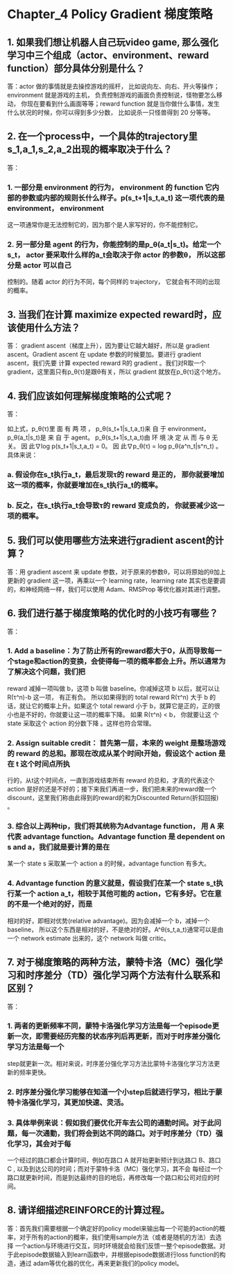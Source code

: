 
# Chapter_4 Policy Gradient 梯度策略

##  1. 如果我们想让机器人自己玩video game, 那么强化学习中三个组成（actor、environment、reward function）部分具体分别是什么？
答：actor 做的事情就是去操控游戏的摇杆， 比如说向左、向右、开火等操作；environment 就是游戏的主机， 负责控制游戏的画面负责控制说，怪物要怎么移
动， 你现在要看到什么画面等等；reward function 就是当你做什么事情，发生什么状况的时候，你可以得到多少分数， 比如说杀一只怪兽得到 20 分等等。
##  2. 在一个process中，一个具体的trajectory里s_1,a_1,s_2,a_2出现的概率取决于什么？
答：
### 1. 一部分是 environment 的行为， environment 的 function 它内部的参数或内部的规则长什么样子。p(s_t+1|s_t,a_t) 这一项代表的是 environment， environment
这一项通常你是无法控制它的，因为那个是人家写好的，你不能控制它。
### 2. 另一部分是 agent 的行为，你能控制的是p_θ(a_t|s_t)。给定一个s_t， actor 要采取什么样的a_t会取决于你 actor 的参数θ， 所以这部分是 actor 可以自己
控制的。随着 actor 的行为不同，每个同样的 trajectory， 它就会有不同的出现的概率。
##  3. 当我们在计算 maximize expected reward时，应该使用什么方法？
答： gradient ascent（梯度上升），因为要让它越大越好，所以是 gradient ascent。Gradient ascent 在 update 参数的时候要加。要进行 gradient ascent，我们先要
计算 expected reward R的 gradient 。我们对R取一个 gradient，这里面只有p_θ(τ)是跟θ有关，所以 gradient 就放在p_θ(τ)这个地方。
##  4. 我们应该如何理解梯度策略的公式呢？
  答：
  
  
  
  如上式，p_θ(τ)里 面 有 两 项 ， p_θ(s_t+1|s_t,a_t)来 自 于 environment， p_θ(a_t|s_t)是 来 自 于 agent。 p_θ(s_t+1|s_t,a_t)由 环 境 决 定 从 而 与 θ 无 关。
  因 此∇log p(s_t+1|s_t,a_t) = 0。 因 此∇p_θ(τ) = log p_θ(a^n_t|s^n_t) 。
  具体来说：
  ### a. 假设你在s_t执行a_t，最后发现τ的 reward 是正的， 那你就要增加这一项的概率，你就要增加在s_t执行a_t的概率。
  ### b. 反之，在s_t执行a_t会导致τ的 reward 变成负的， 你就要减少这一项的概率。
##  5. 我们可以使用哪些方法来进行gradient ascent的计算？
答：用 gradient ascent 来 update 参数，对于原来的参数θ，可以将原始的θ加上更新的 gradient 这一项，再乘以一个 learning rate，learning rate 其实也是要调
的，和神经网络一样，我们可以使用 Adam、RMSProp 等优化器对其进行调整。
##  6. 我们进行基于梯度策略的优化时的小技巧有哪些？
答：
### 1. Add a baseline：为了防止所有的reward都大于0，从而导致每一个stage和action的变换，会使得每一项的概率都会上升。所以通常为了解决这个问题，我们把
reward 减掉一项叫做 b，这项 b 叫做 baseline。你减掉这项 b 以后，就可以让 R(τ^n)-b 这一项， 有正有负。 所以如果得到的 total reward R(τ^n) 大于 b 的
话，就让它的概率上升。如果这个 total reward 小于 b，就算它是正的，正的很小也是不好的，你就要让这一项的概率下降。 如果 R(τ^n) < b， 你就要让这
个 state 采取这个 action 的分数下降 。这样也符合常理。
### 2. Assign suitable credit： 首先第一层，本来的 weight 是整场游戏的 reward 的总和。那现在改成从某个时间t开始，假设这个 action 是在 t 这个时间点所执
行的，从t这个时间点，一直到游戏结束所有 reward 的总和，才真的代表这个 action 是好的还是不好的；接下来我们再进一步，我们把未来的reward做一个
discount，这里我们称由此得到的reward的和为Discounted Return(折扣回报) 。
### 3. 综合以上两种tip，我们将其统称为Advantage function， 用 A 来代表 advantage function。Advantage function 是 dependent on s and a，我们就是要计算的是在
某一个 state s 采取某一个 action a 的时候，advantage function 有多大。
### 4. Advantage function 的意义就是，假设我们在某一个 state s_t执行某一个 action a_t，相较于其他可能的 action，它有多好。它在意的不是一个绝对的好，而是
相对的好，即相对优势(relative advantage)。因为会减掉一个 b，减掉一个 baseline， 所以这个东西是相对的好，不是绝对的好。A^θ(s_t,a_t)通常可以是由一个
network estimate 出来的，这个 network 叫做 critic。
##  7. 对于梯度策略的两种方法，蒙特卡洛（MC）强化学习和时序差分（TD）强化学习两个方法有什么联系和区别？
答：
### 1. 两者的更新频率不同，蒙特卡洛强化学习方法是每一个episode更新一次，即需要经历完整的状态序列后再更新，而对于时序差分强化学习方法是每一个
step就更新一次。相对来说，时序差分强化学习方法比蒙特卡洛强化学习方法更新的频率更快。
### 2. 时序差分强化学习能够在知道一个小step后就进行学习，相比于蒙特卡洛强化学习，其更加快速、灵活。
### 3. 具体举例来说：假如我们要优化开车去公司的通勤时间。对于此问题，每一次通勤，我们将会到达不同的路口。对于时序差分（TD）强化学习，其会对于每
一个经过的路口都会计算时间，例如在路口 A 就开始更新预计到达路口 B、路口 C , 以及到达公司的时间；而对于蒙特卡洛（MC）强化学习，其不会
每经过一个路口就更新时间，而是到达最终的目的地后，再修改每一个路口和公司对应的时间。
##  8. 请详细描述REINFORCE的计算过程。
答：首先我们需要根据一个确定好的policy model来输出每一个可能的action的概率，对于所有的action的概率，我们使用sample方法（或者是随机的方法）去选择
一个action与环境进行交互，同时环境就会给我们反馈一整个episode数据。对于此episode数据输入到learn函数中，并根据episode数据进行loss function的构造，通过
adam等优化器的优化，再来更新我们的policy model。
